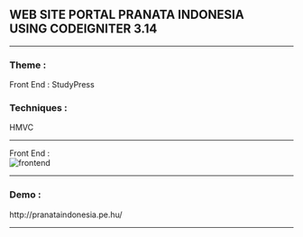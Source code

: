 <h2>WEB SITE PORTAL PRANATA INDONESIA<br> USING CODEIGNITER 3.14</h2>
<hr>

<h3>Theme : </h3>
Front End : StudyPress

<br>
<h3>Techniques : </h3>HMVC
<hr>

Front End : <br>
![frontend](https://cloud.githubusercontent.com/assets/13658670/25056722/e8dd4334-2194-11e7-85d1-367a5bd510c7.jpg)
<hr>

<h3>Demo :</h3>
http://pranataindonesia.pe.hu/
<hr>
